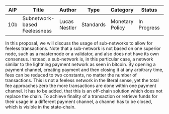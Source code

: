 | AIP | Title | Author | Type | Category | Status | Created |
|---|---|---|---|---|---|---|
| 10b | Subnetwork-based Feelessness | Lucas Nestler | Standards | Monetary Policy | In Progress | 17th of July |

In this proposal, we will discuss the usage of sub-networks to allow for feeless transactions. Note that a sub-network is not based on one superior node, such as a masternode or a validator, and also does not have its own consensus. Instead, a sub-network is, in this particular case, a network similar to the lightning payment network as seen in bitcoin. By opening a payment channel, creating payment and then closing it at any arbitrary time, fees can be reduced to two constants, no matter the number of transactions. This is not a feeless network in the literal sense, yet the total fee approaches zero the more transactions are done within one payment channel. It has to be added, that this is an off-chain solution which does not replace the chain. To achieve finality of a transaction or retrieve funds for their usage in a different payment channel, a channel has to be closed, which is visible in the state-chain.
